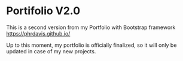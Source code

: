 # Portifolio V2.0

This is a second version from my Portfolio with Bootstrap framework
https://phrdavis.github.io/

Up to this moment, my portfolio is officially finalized, so it will only be updated in case of my new projects.
